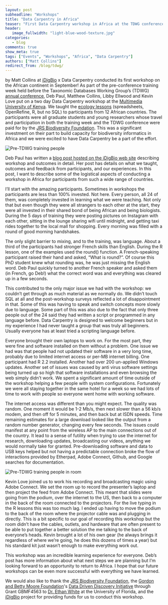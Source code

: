 ```yaml
---
layout: post
subheadline: "Workshops"
title: "Data Carpentry in Africa"
teaser: "First Data Carpentry workshop in Africa at the TDWG conference"
header:
   image_fullwidth: "light-blue-wood-texture.jpg"
categories:
   - blog
comments: true
show_meta: true
tags: ["Events", "Workshops", "Africa", "Data Carpentry"]
authors: ["Matt Collins"]
redirect_from: /blog/tdwg/
---
```


by Matt Collins at [iDigBio](https://www.idigbio.org)
x
Data Carpentry conducted its first workshop on the African continent in September! As part of the pre-conference training week held before the Taxonomic Databases Working Group’s (TDWG) [annual conference](http://www.tdwg.org/2015-conference/), Deb Paul, Matthew Collins, Libby Ellwood and Kevin Love put on a two day Data Carpentry workshop at the [Multimedia University of Kenya](http://www.mmu.ac.ke/). We taught the [ecology lessons](http://www.datacarpentry.org/lessons/) (spreadsheets, OpenRefine, R, but no SQL) to participants from 12 African countries. The participants were all graduate students and young researchers whose travel and participation in both the training week and the TDWG conference were paid for by the [JRS Biodiversity Foundation](http://jrsbiodiversity.org/grant/tulane-university-2014/). This was a significant investment on their part to build capacity for biodiversity informatics in Africa and we were excited to have Data Carpentry be a part of the effort.

<img src="{{ site.url }}/images/blog/tdwg-people.png" alt="Pre-TDWG training people">

Deb Paul has written a [blog post hosted on the iDigBio web site](https://www.idigbio.org/content/idigbio-and-data-carpentry-go-africa) describing workshop and outcomes in detail. Her post has details on what we taught, outcomes and feedback from participants, and our experiences. In this post, I want to describe some of the logistical aspects of conducting a workshop in Africa for participants from such a wide range of countries.

I’ll start with the amazing participants. Sometimes in workshops the participants are less than 100% invested. Not here. Every person, all 24 of them, was completely invested in learning what we were teaching. Not only that but even though they were all strangers to each other at the start, they were all invested in their shared bond of being African and being biologists. During the 5 days of training they were posting pictures on Instagram with each other, sitting in the lounge sharing wifi until midnight, and getting taxi rides together to the local mall for shopping. Every morning was filled with a round of good morning handshakes.

The only slight barrier to mixing, and to the training, was language. About a third of the participants had stronger French skills than English. During the R lesson, one of the examples used the round() function. A French-speaking participant raised their hand and asked, “What is round?”. Of course this PhD student knew what rounding was, he was just missing the English word. Deb Paul quickly turned to another French speaker and asked them (in French, go Deb!) what the correct word was and everything was cleared up in a few seconds.

This contributed to the only major issue we had with the workshop: we couldn’t get through as much material as we normally do. We didn’t touch SQL at all and the post-workshop surveys reflected a lot of disappointment in that. Some of this was having to speak and switch concepts more slowly due to language. Some part of this was also due to the fact that only three people out of the 24 said they had written a script or programmed in any language before. Data Carpentry is designed to welcome beginners but in my experience I had never taught a group that was truly all beginners. Usually everyone has at least tried a scripting language before.

Everyone brought their own laptops to work on. For the most part, they were fine and software installed on them without a problem. One issue we had was that people had not updated their software in a very long time, probably due to limited internet access or per-MB internet billing. One participant had R 2.2 installed. Another had over 200 un-applied Windows updates. Another set of issues was caused by anti virus software settings being turned up so high that software installations and even browsing the web simply didn’t work. We spent a significant amount of time outside of the workshop helping a few people with system configurations. Fortunately we were all staying together in the same hotel for a week so we had lots of time to work with people so everyone went home with working software.

The internet access was different than you might expect. The quality was random. One moment it would be 1-2 Mb/s, then next slower than a 56 kb/s modem, and then off for 5 minutes, and then back but at ISDN speeds. Time remaining estimates for a large download looked like the output from a random number generator, changing every few seconds. The issues could manifest at any point from the wireless AP to the main connections out of the country. It lead to a sense of futility when trying to use the internet for research, downloading updates, broadcasting our videos, anything we would normally take for granted. Pre-downloading software and data to USB keys helped but not having a predictable connection broke the flow of interactions provided by Etherpad, Adobe Connect, Github, and Google searches for documentation.

<img src="{{ site.url }}/images/blog/tdwg-room.png" alt="Pre-TDWG training people in room">

Kevin Love joined us to work his recording and broadcasting magic using Adobe Connect. We set the room up to record the presenter’s laptop and then project the feed from Adobe Connect. This meant that slides were going from the podium, over the internet to the US, then back to a computer in the back of the room connected to the projectors. For the live typing in the R lessons this was too much lag. I ended up having to move the podium to the back of the room where the projector cable was and plugging in directly. This is a bit specific to our goal of recording this workshop but the room didn’t have the cables, outlets, and hardware that are often present to be able to put together a better solution the me talking to the back of everyone’s heads. Kevin brought a lot of his own gear (he always brings it regardless of where we’re going, he does this dozens of times a year) but his standard kit just wasn’t enough to make everything work out.

This workshop was an incredible learning experience for everyone. Deb’s post has more information about what next steps we are planning but I’m looking forward to an opportunity to return to Africa. I hope that our future workshops can be even more successful with everything we have learned.

We would also like to thank the [JRS Biodiversity Foundation](http://jrsbiodiversity.org/grant/tulane-university-2014/), the [Gordon and Betty Moore Foundation](https://www.moore.org)'s [Data Driven Discovery Initiative](https://www.moore.org/programs/science/data-driven-discovery) through Grant GBMF4563 to [Dr. Ethan White](http://whitelab.weecology.org) at the University of Florida, and the [iDigBio](https://www.idigbio.org) project for providing funds for us to conduct this workshop.
